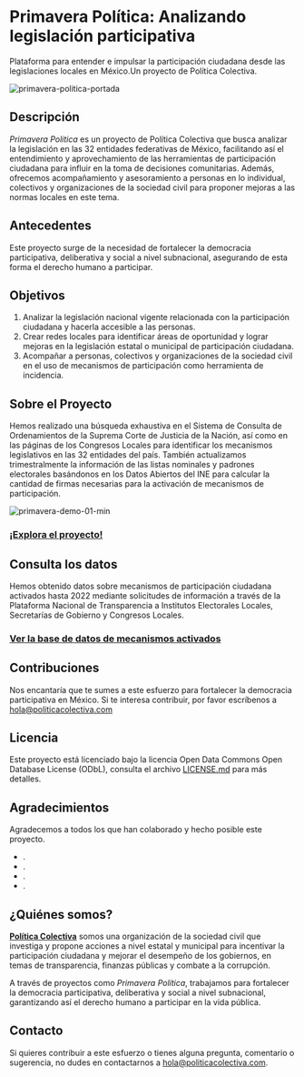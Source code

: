 # Primavera Política: Analizando legislación participativa
Plataforma para entender e impulsar la participación ciudadana desde las legislaciones locales en México.Un proyecto de Política Colectiva.

![primavera-politica-portada](https://github.com/Politica-Colectiva/primavera-politica-datos/assets/6744123/4f1270a0-39bf-4c9b-9c11-839db1e5c82e)


## Descripción
_Primavera Política_ es un proyecto de Política Colectiva que busca analizar la legislación en las 32 entidades federativas de México, facilitando así el entendimiento y aprovechamiento de las herramientas de participación ciudadana para influir en la toma de decisiones comunitarias. Además, ofrecemos acompañamiento y asesoramiento a personas en lo individual, colectivos y organizaciones de la sociedad civil para proponer mejoras a las normas locales en este tema.

## Antecedentes
Este proyecto surge de la necesidad de fortalecer la democracia participativa, deliberativa y social a nivel subnacional, asegurando de esta forma el derecho humano a participar.

## Objetivos
1. Analizar la legislación nacional vigente relacionada con la participación ciudadana y hacerla accesible a las personas.
2. Crear redes locales para identificar áreas de oportunidad y lograr mejoras en la legislación estatal o municipal de participación ciudadana.
3. Acompañar a personas, colectivos y organizaciones de la sociedad civil en el uso de mecanismos de participación como herramienta de incidencia. 

## Sobre el Proyecto
Hemos realizado una búsqueda exhaustiva en el Sistema de Consulta de Ordenamientos de la Suprema Corte de Justicia de la Nación, así como en las páginas de los Congresos Locales para identificar los mecanismos legislativos en las 32 entidades del país. También actualizamos trimestralmente la información de las listas nominales y padrones electorales basándonos en los Datos Abiertos del INE para calcular la cantidad de firmas necesarias para la activación de mecanismos de participación.

![primavera-demo-01-min](https://github.com/Politica-Colectiva/primavera-politica-datos/assets/6744123/815c982c-3785-4693-b893-fa2083ddc5de)


### [¡Explora el proyecto!](https://politicacolectiva.com/primavera-politica/)

## Consulta los datos
Hemos obtenido datos sobre mecanismos de participación ciudadana activados hasta 2022 mediante solicitudes de información a través de la Plataforma Nacional de Transparencia a Institutos Electorales Locales, Secretarías de Gobierno y Congresos Locales.

### [Ver la base de datos de mecanismos activados](https://github.com/Politica-Colectiva/primavera-politica/datos/mecanismos_activados)

## Contribuciones
Nos encantaría que te sumes a este esfuerzo para fortalecer la democracia participativa en México. Si te interesa contribuir, por favor escríbenos a hola@politicacolectiva.com

## Licencia
Este proyecto está licenciado bajo la licencia Open Data Commons Open Database License (ODbL), consulta el archivo [LICENSE.md](https://github.com/Politica-Colectiva/primavera-politica/blob/main/LICENCE.md) para más detalles.

## Agradecimientos
Agradecemos a todos los que han colaborado y hecho posible este proyecto. 
- .
- .
- .
- .

## ¿Quiénes somos?
**[Política Colectiva](https://politicacolectiva.com/)** somos una organización de la sociedad civil que investiga y propone acciones a nivel estatal y municipal para incentivar la participación ciudadana y mejorar el desempeño de los gobiernos, en temas de transparencia, finanzas públicas y combate a la corrupción. 

A través de proyectos como _Primavera Política_, trabajamos para fortalecer la democracia participativa, deliberativa y social a nivel subnacional, garantizando así el derecho humano a participar en la vida pública.

## Contacto
Si quieres contribuir a este esfuerzo o tienes alguna pregunta, comentario o sugerencia, no dudes en contactarnos a hola@politicacolectiva.com.
